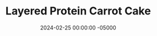 ---
layout: post
title:  "Layered Protein Carrot Cake"
date:   2024-02-25 00:00:00 -05000
categories: 
- Recipes
- Protein Powder
permalink: /recipes/carrot-cake
image: /assets/Food/Protein Powder/Carrot Cake/carrot-cake-cover.jpg
ing: carrotcake-ing
facts: carrotcake-facts
Prep: 60
Rest: 
Cook: 25
Source1: https://www.youtube.com/watch?v=vCvh4tf29d4&t=1s
Source2: 
Description: Carrot cake is my personal favorite dessert, outside of Italian Rainbow Cookies. Which is why I was most interested in making this variation, and I am very happy with the result. Roasting the carrots beforehand really brings the flavor to a whole new level, and it also ensures that you won't have little carrot bits in your cake or mouth.
Instructions: 
- Cut the carrots into strips. Lightly season with salt and oil and roast for 30 minutes at 400F. Blend in a food processor to make the carrot "puree"<br><br>

- Lower your oven to 350F, and line 2 8" cake pans with parchment paper (or aluminum foil). Liberally spray the paper as well<br><br>

- In a large bowl, mix together the dry ingredients - oiat flour, casein, whey, cinnamon, ginger, baking powder, baking soda, nutmeg, and salt<br><br>

- To a separate bowl, add the wet ingredients (eggs, applesauce, yogurt, vanilla, and liquid stevia) and the carrot puree. Mix until fully combine<br><br>

- Mix the dry and the wet ingredients together. Optionally fold in some chopped nuts (1/2 cup, 45 g) <br><br>

- Divide the batter evenly between the 2 baking pans. Smooth out the top<br><br>

- Bake for about 25 minutes at 350F. A toothpick to the center should come out clean, and the internal temperature should be around 205F. Transfer to a wire rack to cool completely in the fridge<br><br>

- In a bowl, prepare the frosting - whipped cottage cheese, applesauce, lemon juice, whey, almond extract, and liquid stevia (or monk fruit).  If you want it a little sweeter, you can also add 1 tbsp (20 g) maple syrup or honey<br><br>
- <br><br><center><img src="/assets/Food/Protein Powder/Carrot Cake/carrot-cake-7.jpg" alt="" class="instruction-image"></center><br>

- Spread on top of one of the layers, then place the other layer on top. Spread on top of the second layer, and optionally sprinkle the top with cinnamon<br><br>
- <br><br><center><img src="/assets/Food/Protein Powder/Carrot Cake/carrot-cake-8.jpg" alt="" class="instruction-image"></center>
---